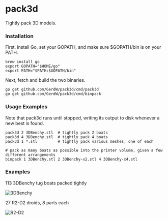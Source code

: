 # pack3d

Tightly pack 3D models.

### Installation

First, install Go, set your GOPATH, and make sure $GOPATH/bin is on your PATH.

```
brew install go
export GOPATH="$HOME/go"
export PATH="$PATH:$GOPATH/bin"
```

Next, fetch and build the two binaries.

```
go get github.com/GerdW/pack3d/cmd/pack3d
go get github.com/GerdW/pack3d/cmd/binpack
```

### Usage Examples

Note that pack3d runs until stopped, writing its output to disk whenever a new best is found.

```
pack3d 2 3DBenchy.stl  # tightly pack 2 boats
pack3d 4 3DBenchy.stl  # tightly pack 4 boats
pack3d 1 *.stl         # tightly pack various meshes, one of each

# pack as many boats as possible into the printer volume, given a few different arrangements
binpack 1 3DBenchy.stl 2 3DBenchy-x2.stl 4 3DBenchy-x4.stl
```

### Examples

113 3DBenchy tug boats packed tightly

![3DBenchy](http://i.imgur.com/adjchjy.png)

27 R2-D2 droids, 8 parts each

![R2-D2](http://i.imgur.com/qE90ijK.png)
